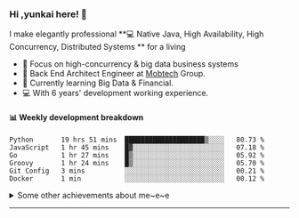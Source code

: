 ### Hi ,yunkai here! :wave: 

I make elegantly professional **💻 Native Java, High Availability, High Concurrency, Distributed Systems ** for a living

* 🧐   Focus on high-concurrency & big data business systems
* 💼   Back End Architect Engineer at [Mobtech](https://www.mob.com/) Group.
* 🌱   Currently learning Big Data & Financial.
* 💻   With 6 years' development working experience.

#### :bar_chart: Weekly development breakdown

<!--START_SECTION:waka-->

```text
Python       19 hrs 51 mins  ████████████████████▒░░░░   80.73 %
JavaScript   1 hr 45 mins    █▓░░░░░░░░░░░░░░░░░░░░░░░   07.18 %
Go           1 hr 27 mins    █▒░░░░░░░░░░░░░░░░░░░░░░░   05.92 %
Groovy       1 hr 24 mins    █▒░░░░░░░░░░░░░░░░░░░░░░░   05.70 %
Git Config   3 mins          ░░░░░░░░░░░░░░░░░░░░░░░░░   00.21 %
Docker       1 min           ░░░░░░░░░░░░░░░░░░░░░░░░░   00.12 %
```

<!--END_SECTION:waka-->

<details>
  <summary>Some other achievements about me~e~e</summary>
  <br>

* 👑   Some GitHub statistical reports:

<p align="center">
<img align="center" src="https://github-readme-stats.vercel.app/api/top-langs/?username=JanYunkai&hide_langs_below=1&theme=default&line_height=27&layout=compact" />
<img align="center" src="https://github-readme-stats.vercel.app/api?username=JanYunkai&show_icons=true&count_private=true&include_all_commits=true&line_height=21&layout=compact" alt="halfrost's Github Stats" />
<img align="center" src="https://github-profile-trophy.vercel.app/?username=JanYunkai&column=7" alt="JanYunkai's Github Trophy" />
</p>

</details>

---
